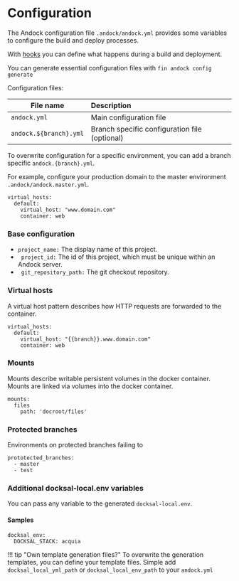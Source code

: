 # Configuration  
The Andock configuration file `.andock/andock.yml` provides some variables to configure the build and deploy processes. 

With [hooks](hooks.md) you can define what happens during a build and deployment.

You can generate essential configuration files with `fin andock config generate`

Configuration files:

| File name                  | Description |
|----------------------------|:------------|
| `andock.yml`            | Main configuration file
| `andock.${branch}.yml`            | Branch specific configuration file (optional)

To overwrite configuration for a specific environment, you can add a branch specific `andock.{branch}.yml`.

For example, configure your production domain to the master environment `.andock/andock.master.yml`.
```
virtual_hosts:
  default: 
    virtual_host: "www.domain.com"
    container: web
```

### Base configuration
 * ` project_name: ` The display name of this project. 
 * ` project_id:` The id of this project, which must be unique within an Andock server.   
 * ` git_repository_path:` The git checkout repository.

### Virtual hosts
A virtual host pattern describes how HTTP requests are forwarded to the container.

``` 
virtual_hosts:
  default: 
    virtual_host: "{{branch}}.www.domain.com"
    container: web
``` 

### Mounts
Mounts describe writable persistent volumes in the docker container.
Mounts are linked via volumes into the docker container.
``` 
mounts:
  files
    path: 'docroot/files'
```

### Protected branches
Environments on protected branches failing to 
``` 
prototected_branches:
  - master
  - test
```
### Additional docksal-local.env variables
You can pass any variable to the generated `docksal-local.env`.

#### Samples
```
docksal_env:
  DOCKSAL_STACK: acquia
``` 


!!! tip "Own template generation files?"
    To overwrite the generation templates, you can define your template files. Simple add `docksal_local_yml_path` or `docksal_local_env_path` to your `andock.yml`

